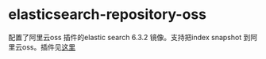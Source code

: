 # elasticsearch-repository-oss
配置了阿里云oss 插件的elastic search 6.3.2 镜像。支持把index snapshot 到阿里云oss。插件见[这里](https://github.com/zhichen/elasticsearch-repository-oss)

